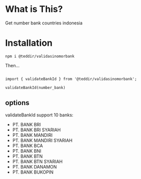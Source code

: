# What is This?

Get number bank countries indonesia

# Installation

`npm i @teddir/validasinomorbank`

Then...

```

import { validateBankId } from '@teddir/validasinomorbank';

validateBankId(number_bank)

```

## options

validateBankId support 10 banks:
* PT. BANK BRI
* PT. BANK BRI SYARIAH
* PT. BANK MANDIRI
* PT. BANK MANDIRI SYARIAH
* PT. BANK BCA
* PT. BANK BNI
* PT. BANK BTN
* PT. BANK BTN SYARIAH
* PT. BANK DANAMON
* PT. BANK BUKOPIN